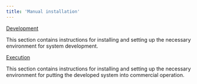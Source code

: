 ```yaml
---
title: 'Manual installation'
---
```


[Development](Development_manual.md)

This section contains instructions for installing and setting up the necessary environment for system development.

[Execution](Execution_manual.md)

This section contains instructions for installing and setting up the necessary environment for putting the developed system into commercial operation.
